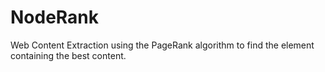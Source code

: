 # NodeRank
Web Content Extraction using the PageRank algorithm to find the element containing the best content.
